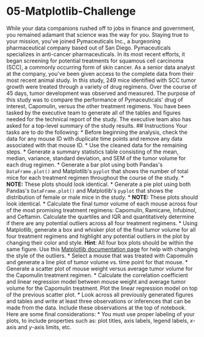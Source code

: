 # 05-Matplotlib-Challenge
While your data companions rushed off to jobs in finance and government, you remained adamant that science was the way for you. Staying true to your mission, you've joined Pymaceuticals Inc., a burgeoning pharmaceutical company based out of San Diego. Pymaceuticals specializes in anti-cancer pharmaceuticals. In its most recent efforts, it began screening for potential treatments for squamous cell carcinoma (SCC), a commonly occurring form of skin cancer.  As a senior data analyst at the company, you've been given access to the complete data from their most recent animal study. In this study, 249 mice identified with SCC tumor growth were treated through a variety of drug regimens. Over the course of 45 days, tumor development was observed and measured. The purpose of this study was to compare the performance of Pymaceuticals' drug of interest, Capomulin, versus the other treatment regimens. You have been tasked by the executive team to generate all of the tables and figures needed for the technical report of the study. The executive team also has asked for a top-level summary of the study results.  ## Instructions  Your tasks are to do the following:  * Before beginning the analysis, check the data for any mouse ID with duplicate time points and remove any data associated with that mouse ID.  * Use the cleaned data for the remaining steps.  * Generate a summary statistics table consisting of the mean, median, variance, standard deviation, and SEM of the tumor volume for each drug regimen.  * Generate a bar plot using both Pandas's `DataFrame.plot()` and Matplotlib's `pyplot` that shows  the number of total mice for each treatment regimen throughout the course of the study.    * **NOTE:** These plots should look identical.  * Generate a pie plot using both Pandas's `DataFrame.plot()` and Matplotlib's `pyplot` that shows the distribution of female or male mice in the study.    * **NOTE:** These plots should look identical.  * Calculate the final tumor volume of each mouse across four of the most promising treatment regimens: Capomulin, Ramicane, Infubinol, and Ceftamin. Calculate the quartiles and IQR and quantitatively determine if there are any potential outliers across all four treatment regimens.  * Using Matplotlib, generate a box and whisker plot of the final tumor volume for all four treatment regimens and highlight any potential outliers in the plot by changing their color and style.    **Hint**: All four box plots should be within the same figure. Use this [Matplotlib documentation page](https://matplotlib.org/gallery/pyplots/boxplot_demo_pyplot.html#sphx-glr-gallery-pyplots-boxplot-demo-pyplot-py) for help with changing the style of the outliers.  * Select a mouse that was treated with Capomulin and generate a line plot of tumor volume vs. time point for that mouse.  * Generate a scatter plot of mouse weight versus average tumor volume for the Capomulin treatment regimen.  * Calculate the correlation coefficient and linear regression model between mouse weight and average tumor volume for the Capomulin treatment. Plot the linear regression model on top of the previous scatter plot.  * Look across all previously generated figures and tables and write at least three observations or inferences that can be made from the data. Include these observations at the top of notebook.  Here are some final considerations:  * You must use proper labeling of your plots, to include properties such as: plot titles, axis labels, legend labels, _x_-axis and _y_-axis limits, etc.
